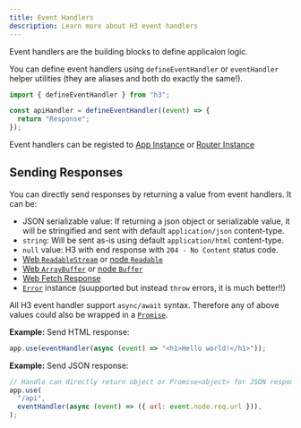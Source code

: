 ```yaml
---
title: Event Handlers
description: Learn more about H3 event handlers
---
```


Event handlers are the building blocks to define applicaion logic.

You can define event handlers using `defineEventHandler` or `eventHandler` helper utilities (they are aliases and both do exactly the same!).

```js
import { defineEventHandler } from "h3";

const apiHandler = defineEventHandler((event) => {
  return "Response";
});
```

Event handlers can be registed to [App Instance](/concepts/app) or [Router Instance](/concepts/router.)

## Sending Responses

You can directly send responses by returning a value from event handlers. It can be:

- JSON serializable value: If returning a json object or serializable value, it will be stringified and sent with default `application/json` content-type.
- `string`: Will be sent as-is using default `application/html` content-type.
- `null` value: H3 with end response with `204 - No Content` status code.
- [Web `ReadableStream`](https://developer.mozilla.org/en-US/docs/Web/API/ReadableStream) or [node `Readable`](https://nodejs.org/api/stream.html#readable-streams)
- [Web `ArrayBuffer`](https://developer.mozilla.org/en-US/docs/Web/JavaScript/Reference/Global_Objects/ArrayBuffer) or [node `Buffer`](https://nodejs.org/api/buffer.html#buffer)
- [Web Fetch Response](https://developer.mozilla.org/en-US/docs/Web/API/Response/Response)
- [`Error`](https://developer.mozilla.org/en-US/docs/Web/JavaScript/Reference/Global_Objects/Error) instance (suupported but instead `throw` errors, it is much better!!)

All H3 event handler support `async/await` syntax. Therefore any of above values could also be wrapped in a [`Promise`](https://developer.mozilla.org/en-US/docs/Web/JavaScript/Reference/Global_Objects/Promise).

**Example:** Send HTML response:

```js
app.use(eventHandler(async (event) => "<h1>Hello world!</h1>"));
```

**Example:** Send JSON response:

```js
// Handle can directly return object or Promise<object> for JSON response
app.use(
  "/api",
  eventHandler(async (event) => ({ url: event.node.req.url })),
);
```
